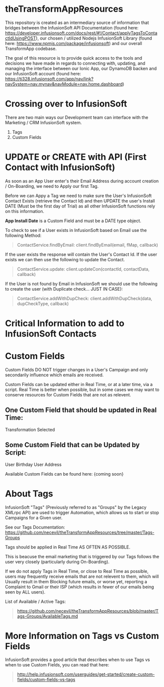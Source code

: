 # theTransformAppResources
This repository is created as an intermediary source of information that bridges between the InfusionSoft API Documentation (found here: https://developer.infusionsoft.com/docs/rest/#!/Contact/applyTagsToContactIdUsingPOST), our chosen / utilized Nodejs InfusionSoft Library (found here: https://www.npmjs.com/package/infusionsoft) and our overall TransformApp codebase.

The goal of this resource is to provide quick access to the tools and decisions we have made in regards to connecting with, updating, and managing the interface between our Ionic App, our DynamoDB backen and our InfusionSoft account (found here: https://ti328.infusionsoft.com/app/nav/link?navSystem=nav.mynav&navModule=nav.home.dashboard)

Crossing over to InfusionSoft
=====
There are two main ways our Development team can interface with the Marketing / CRM InfusionSoft system.

1. Tags
2. Custom Fields

UPDATE or CREATE with API (First Contact with InfusionSoft)
====
As soon as an App User enter's their Email Address during account creation / On-Boarding, we need to Apply our first Tag.  

Before we can Appy a Tag we need to make sure the User's InfusionSoft Contact Exists (retrieve the Contact Id) and then UPDATE the user's Install DATE (Must be the first day of Trial) as all other InfusionSoft functions rely on this information.

**App Install Date** is a Custom Field and must be a DATE type object.

To check to see if a User exists in InfusionSoft based on Email use the following Method:
>ContactService.findByEmail: client.findByEmail(email, fMap, callback)

If the user exists the response will contain the User's Contact Id.  If the user exists we can then use the following to update the Contact.
>ContactService.update: client.updateCon(contactId, contactData, callback)

If the User is not found by Email in InfusionSoft we should use the following to create the user (with Duplicate check... JUST IN CASE):
>ContactService.addWithDupCheck: client.addWithDupCheck(data, dupCheckType, callback)

Critical Information to add to InfusionSoft Contacts
=====




Custom Fields
======
Custom Fields DO NOT trigger changes in a User's Campaign and only secondarily influence which emails are received.

Custom Fields can be updated either in Real Time, or at a later time, via a script.  Real Time is better when possible, but in some cases we may want to conserve resources for Custom Fields that are not as relevent.

One Custom Field that should be updated in Real Time:
------
Transformation Selected

Some Custom Field that can be Updated by Script:
------
User Birthday
User Address

Available Custom Fields can be found here: {coming soon}

About Tags
====
InfusionSoft "Tags" (Previously referred to as "Groups" by the Legacy XMLrpc API) are used to trigger Automation, which allows us to start or stop Campaigns for a Given user.

See our Tags Documentation: 
https://github.com/necevil/theTransformAppResources/tree/master/Tags-Groups

Tags should be applied in Real Time AS OFTEN AS POSSIBLE.

This is beacuse the email marketing that is triggered by our Tags follows the user very closely (particularly during On-Boarding).  

If we do not apply Tags in Real Time, or close to Real Time as possible, users may frequently receive emails that are not relevent to them, which will Usually result in them Blocking future emails, or worse yet, reporting a Complaint to Gmail or their ISP (which results in fewer of our emails being seen by ALL users).

List of Available / Active Tags: 

>https://github.com/necevil/theTransformAppResources/blob/master/Tags-Groups/AvailableTags.md

More Information on Tags vs Custom Fields
====
InfusionSoft provides a good article that describes when to use Tags vs when to use Custom Fields, you can read that here: 

>http://help.infusionsoft.com/userguides/get-started/create-custom-fields/custom-fields-vs-tags

